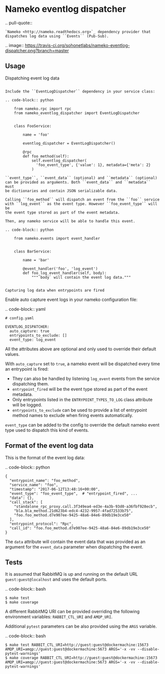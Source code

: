 Nameko eventlog dispatcher
==========================

.. pull-quote::

    `Nameko <http://nameko.readthedocs.org>`_ dependency provider that
    dispatches log data using ``Events`` (Pub-Sub).


.. image:: https://travis-ci.org/sohonetlabs/nameko-eventlog-dispatcher.png?branch=master


Usage
-----

Dispatching event log data
``````````````````````````

Include the ``EventLogDispatcher`` dependency in your service class:

.. code-block:: python

    from nameko.rpc import rpc
    from nameko_eventlog_dispatcher import EventLogDispatcher


    class FooService:

        name = 'foo'

        eventlog_dispatcher = EventLogDispatcher()

        @rpc
        def foo_method(self):
            self.eventlog_dispatcher(
              'foo_event_type', {'value': 1}, metadata={'meta': 2}
            )

``event_type``, ``event_data`` (optional) and ``metadata`` (optional)
can be provided as arguments. Both ``event_data`` and ``metadata`` must
be dictionaries and contain JSON serializable data.

Calling ``foo_method`` will dispatch an event from the ``foo`` service
with ``log_event`` as the event type. However ``foo_event_type`` will be
the event type stored as part of the event metadata.

Then, any nameko service will be able to handle this event.

.. code-block:: python

    from nameko.events import event_handler


    class BarService:

        name = 'bar'

        @event_handler('foo', 'log_event')
        def foo_log_event_handler(self, body):
            """`body` will contain the event log data."""


Capturing log data when entrypoints are fired
`````````````````````````````````````````````

Enable auto capture event logs in your nameko configuration file:

.. code-block:: yaml

    # config.yaml

    EVENTLOG_DISPATCHER:
      auto_capture: true
      entrypoints_to_exclude: []
      event_type: log_event

All the attributes above are optional and only used to override their
default values.

With ``auto_capture`` set to ``true``, a nameko event will be dispatched
every time an entrypoint is fired:

- They can also be handled by listening ``log_event`` events from the
  service dispatching them.
- ``entrypoint_fired`` will be the event type stored as part of the
  event metadata.
- Only entrypoints listed in the ``ENTRYPOINT_TYPES_TO_LOG`` class
  attribute will be logged.
- ``entrypoints_to_exclude`` can be used to provide a list of entrypoint
  method names to exclude when firing events automatically.

``event_type`` can be added to the config to override the default nameko
event type used to dispatch this kind of events.

Format of the event log data
----------------------------

This is the format of the event log data:

.. code-block:: python

    {
      "entrypoint_name": "foo_method",
      "service_name": "foo",
      "timestamp": "2017-06-12T13:48:16+00:00",
      "event_type": "foo_event_type",  # "entrypoint_fired", ...
      "data": {},
      "call_stack": [
        "standalone_rpc_proxy.call.3f349ea4-ed3e-4a3b-93d0-a36fbf928ecb",
        "bla.bla_method.21d623b4-edc4-4232-9957-4fad72533b75",
        "foo.foo_method.d7e907ee-9425-48a6-84e6-89db19e3ce50"
      ],
      "entrypoint_protocol": "Rpc",
      "call_id": "foo.foo_method.d7e907ee-9425-48a6-84e6-89db19e3ce50"
    }

The ``data`` attribute will contain the event data that was provided as
an argument for the ``event_data`` parameter when dispatching the event.


Tests
-----

It is assumed that RabbitMQ is up and running on the default URL
``guest:guest@localhost`` and uses the default ports.

.. code-block:: bash

    $ make test
    $ make coverage

A different RabbitMQ URI can be provided overriding the following
environment variables: ``RABBIT_CTL_URI`` and ``AMQP_URI``.

Additional ``pytest`` parameters can be also provided using the ``ARGS``
variable.

.. code-block:: bash

    $ make test RABBIT_CTL_URI=http://guest:guest@dockermachine:15673 AMQP_URI=amqp://guest:guest@dockermachine:5673 ARGS='-x -vv --disable-pytest-warnings'
    $ make coverage RABBIT_CTL_URI=http://guest:guest@dockermachine:15673 AMQP_URI=amqp://guest:guest@dockermachine:5673 ARGS='-x -vv --disable-pytest-warnings'

